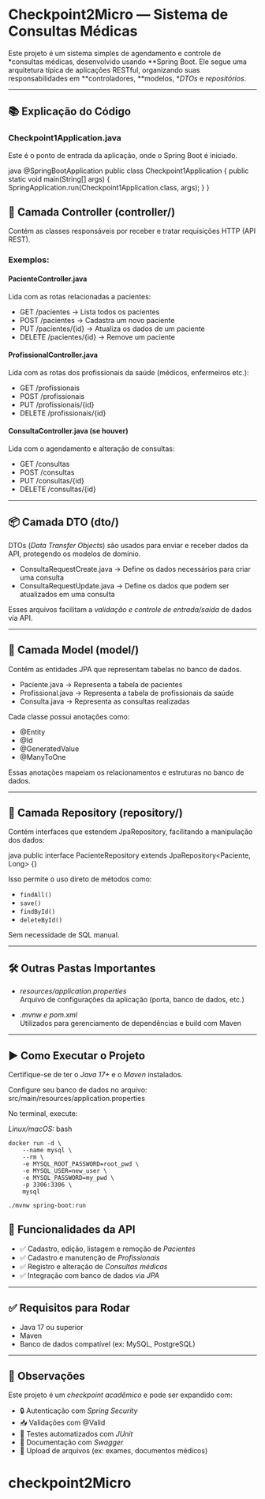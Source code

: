 # Checkpoint2Micro — Sistema de Consultas Médicas

Este projeto é um sistema simples de agendamento e controle de *consultas médicas, desenvolvido usando **Spring Boot. Ele segue uma arquitetura típica de aplicações RESTful, organizando suas responsabilidades em **controladores, **modelos, **DTOs* e *repositórios*.

---

## 📚 Explicação do Código

### Checkpoint1Application.java
Este é o ponto de entrada da aplicação, onde o Spring Boot é iniciado.

java
@SpringBootApplication
public class Checkpoint1Application {
    public static void main(String[] args) {
        SpringApplication.run(Checkpoint1Application.class, args);
    }
}

## 🧩 Camada Controller (controller/)

Contém as classes responsáveis por receber e tratar requisições HTTP (API REST).

### Exemplos:

#### PacienteController.java
Lida com as rotas relacionadas a pacientes:

- GET /pacientes → Lista todos os pacientes  
- POST /pacientes → Cadastra um novo paciente  
- PUT /pacientes/{id} → Atualiza os dados de um paciente  
- DELETE /pacientes/{id} → Remove um paciente  

#### ProfissionalController.java
Lida com as rotas dos profissionais da saúde (médicos, enfermeiros etc.):

- GET /profissionais  
- POST /profissionais  
- PUT /profissionais/{id}  
- DELETE /profissionais/{id}  

#### ConsultaController.java (se houver)
Lida com o agendamento e alteração de consultas:

- GET /consultas  
- POST /consultas  
- PUT /consultas/{id}  
- DELETE /consultas/{id}  

---

## 📦 Camada DTO (dto/)

DTOs (*Data Transfer Objects*) são usados para enviar e receber dados da API, protegendo os modelos de domínio.

- ConsultaRequestCreate.java → Define os dados necessários para criar uma consulta  
- ConsultaRequestUpdate.java → Define os dados que podem ser atualizados em uma consulta  

Esses arquivos facilitam a *validação e controle de entrada/saída* de dados via API.

---

## 🧬 Camada Model (model/)

Contém as entidades JPA que representam tabelas no banco de dados.

- Paciente.java → Representa a tabela de pacientes  
- Profissional.java → Representa a tabela de profissionais da saúde  
- Consulta.java → Representa as consultas realizadas  

Cada classe possui anotações como:

- @Entity  
- @Id  
- @GeneratedValue  
- @ManyToOne  

Essas anotações mapeiam os relacionamentos e estruturas no banco de dados.

---

## 💾 Camada Repository (repository/)

Contém interfaces que estendem JpaRepository, facilitando a manipulação dos dados:

java
public interface PacienteRepository extends JpaRepository<Paciente, Long> {}

Isso permite o uso direto de métodos como:

- `findAll()`
- `save()`
- `findById()`
- `deleteById()`


Sem necessidade de SQL manual.

---

## 🛠️ Outras Pastas Importantes

- *resources/application.properties*  
  Arquivo de configurações da aplicação (porta, banco de dados, etc.)

- *.mvnw e pom.xml*  
  Utilizados para gerenciamento de dependências e build com Maven

---

## ▶️ Como Executar o Projeto

Certifique-se de ter o *Java 17+* e o *Maven* instalados.

Configure seu banco de dados no arquivo:  
src/main/resources/application.properties

No terminal, execute:

*Linux/macOS:*
bash

```
docker run -d \
    --name mysql \
    --rm \
    -e MYSQL_ROOT_PASSWORD=root_pwd \
    -e MYSQL_USER=new_user \
    -e MYSQL_PASSWORD=my_pwd \
    -p 3306:3306 \
    mysql

```
```
./mvnw spring-boot:run
```
## 🧪 Funcionalidades da API

- ✅ Cadastro, edição, listagem e remoção de *Pacientes*
- ✅ Cadastro e manutenção de *Profissionais*
- ✅ Registro e alteração de *Consultas médicas*
- ✅ Integração com banco de dados via *JPA*

---

## ✅ Requisitos para Rodar

- Java 17 ou superior  
- Maven  
- Banco de dados compatível (ex: MySQL, PostgreSQL)

---

## 🧠 Observações

Este projeto é um *checkpoint acadêmico* e pode ser expandido com:

- 🔒 Autenticação com *Spring Security*
- 📥 Validações com @Valid
- 🧪 Testes automatizados com *JUnit*
- 📄 Documentação com *Swagger*
- 📂 Upload de arquivos (ex: exames, documentos médicos)
# checkpoint2Micro
